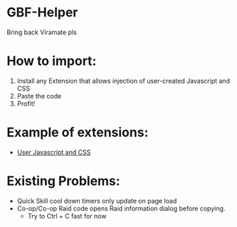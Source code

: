 # GBF-Helper
Bring back Viramate pls

# How to import:
1. Install any Extension that allows injection of user-created Javascript and CSS
2. Paste the code
3. Profit!

# Example of extensions:
* [User Javascript and CSS](https://chrome.google.com/webstore/detail/user-javascript-and-css/nbhcbdghjpllgmfilhnhkllmkecfmpld)


# Existing Problems:
* Quick Skill cool down timers only update on page load
* Co-op/Co-op Raid code opens Raid information dialog before copying.
  - Try to Ctrl + C fast for now

